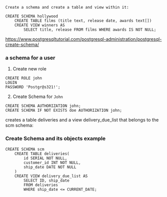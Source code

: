 ```
Create a schema and create a table and view within it:

CREATE SCHEMA hollywood
    CREATE TABLE films (title text, release date, awards text[])
    CREATE VIEW winners AS
        SELECT title, release FROM films WHERE awards IS NOT NULL;
```
https://www.postgresqltutorial.com/postgresql-administration/postgresql-create-schema/

### a schema for a user
1. Create new role
```
CREATE ROLE john 
LOGIN
PASSWORD 'Postgr@s321!';
```
2. Create Schema for `John`
```
CREATE SCHEMA AUTHORIZATION john;
CREATE SCHEMA IF NOT EXISTS doe AUTHORIZATION john; 
```
creates a table deliveries and a view  delivery_due_list that 
belongs to the scm schema:
### Create Schema and its objects example
```
CREATE SCHEMA scm 
    CREATE TABLE deliveries(
        id SERIAL NOT NULL, 
        customer_id INT NOT NULL, 
        ship_date DATE NOT NULL
    )
    CREATE VIEW delivery_due_list AS 
        SELECT ID, ship_date 
        FROM deliveries 
        WHERE ship_date <= CURRENT_DATE;

```
